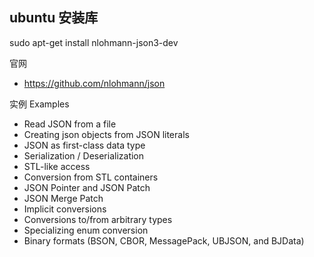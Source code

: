 ## ubuntu 安装库
sudo apt-get install nlohmann-json3-dev

官网
- https://github.com/nlohmann/json

实例 Examples
- Read JSON from a file
- Creating json objects from JSON literals
- JSON as first-class data type
- Serialization / Deserialization
- STL-like access
- Conversion from STL containers
- JSON Pointer and JSON Patch
- JSON Merge Patch
- Implicit conversions
- Conversions to/from arbitrary types
- Specializing enum conversion
- Binary formats (BSON, CBOR, MessagePack, UBJSON, and BJData)
